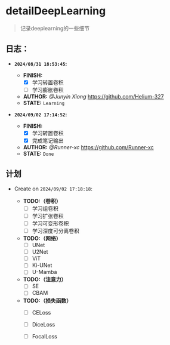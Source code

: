 # detailDeepLearning
> 记录deeplearning的一些细节

## 日志：

- **`2024/08/31 18:53:45`:**
    - **FINISH:** 
        - [x] 学习转置卷积
        - [ ] 学习膨胀卷积

    - **AUTHOR:**           *@Junyin Xiong* https://github.com/Helium-327
    - **STATE:**             `Learning`

- **`2024/09/02 17:14:52`:**
    - **FINISH:** 
        - [x] 学习转置卷积
        - [x] 完成笔记输出

    - **AUTHOR:**           *@Runner-xc* https://github.com/Runner-xc
    - **STATE:**             `Done`

## 计划
- Create on `2024/09/02 17:18:18`:

    - **TODO:（卷积）**
        - [ ] 学习组卷积
        - [ ] 学习扩张卷积
        - [ ] 学习可变形卷积
        - [ ] 学习深度可分离卷积

    - **TODO:（网络）**
        - [ ] UNet
        - [ ] U2Net
        - [ ] ViT
        - [ ] Ki-UNet
        - [ ] U-Mamba
    
    - **TODO:（注意力）**
        - [ ] SE
        - [ ] CBAM

    - **TODO:（损失函数）**
        - [ ] CELoss
        - [ ] DiceLoss
        - [ ] FocalLoss


